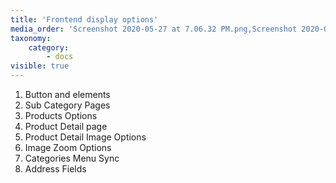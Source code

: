 ```yaml
---
title: 'Frontend display options'
media_order: 'Screenshot 2020-05-27 at 7.06.32 PM.png,Screenshot 2020-05-27 at 7.10.20 PM.png,Screenshot 2020-05-27 at 7.13.47 PM.png,Screenshot 2020-05-27 at 7.19.23 PM.png,Screenshot 2020-05-27 at 7.21.44 PM.png,Screenshot 2020-05-27 at 7.22.20 PM.png,Screenshot 2020-05-27 at 7.30.16 PM.png,Screenshot 2020-05-27 at 7.26.38 PM.png,screenshot-localhost-2020.05.30-13_05_01.png,Screen Shot 2020-06-01 at 6.42.41 PM.png,Screen Shot 2020-06-01 at 6.39.56 PM.png,Screen Shot 2020-06-01 at 6.46.23 PM.png,Screen Shot 2020-06-01 at 6.47.09 PM.png,Screen Shot 2020-06-01 at 6.47.59 PM.png,screenshot-localhost-2020.06.04-15_58_43.png,Screen Shot 2020-06-01 at 6.49.06 PM.png,Screen Shot 2020-06-05 at 4.58.46 PM.png,Screen Shot 2020-06-05 at 4.59.13 PM.png,Screen Shot 2020-06-05 at 4.59.24 PM.png,Screen Shot 2020-06-05 at 5.16.03 PM.png,Screen Shot 2020-06-05 at 5.23.46 PM.png,Screen Shot 2020-06-05 at 5.25.21 PM.png,Screen Shot 2020-06-05 at 5.26.30 PM.png,Screen Shot 2020-06-05 at 5.27.27 PM.png'
taxonomy:
    category:
        - docs
visible: true
---
```


1. Button and elements
2. Sub Category Pages
3. Products Options
4. Product Detail page
5. Product Detail Image Options
6. Image Zoom Options
7. Categories Menu Sync
8. Address Fields [](https://www.sellacious.com/documentation-v2#/learn/global-configurations/frontend-display-options/address-fields)

